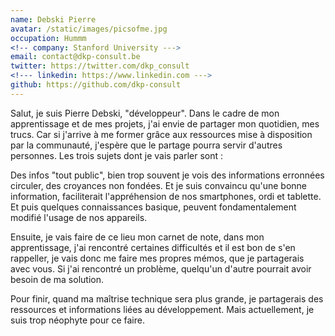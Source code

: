 ```yaml
---
name: Debski Pierre
avatar: /static/images/picsofme.jpg
occupation: Hummm
<!-- company: Stanford University --->
email: contact@dkp-consult.be
twitter: https://twitter.com/dkp_consult
<!--- linkedin: https://www.linkedin.com --->
github: https://github.com/dkp-consult
---
```


Salut, je suis Pierre Debski, "développeur". Dans le cadre de mon apprentissage et de mes projets, j'ai envie de partager mon quotidien, mes trucs. Car si j'arrive à me former grâce aux ressources mise à disposition par la communauté, j'espère que le partage pourra servir d'autres personnes. Les trois sujets dont je vais parler sont :

Des infos "tout public", bien trop souvent je vois des informations erronnées circuler, des croyances non fondées. Et je suis convaincu qu'une bonne information, faciliterait l'appréhension de nos smartphones, ordi et tablette. Et puis quelques connaissances basique, peuvent fondamentalement modifié l'usage de nos appareils.

Ensuite, je vais faire de ce lieu mon carnet de note, dans mon apprentissage, j'ai rencontré certaines difficultés et il est bon de s'en rappeller, je vais donc me faire mes propres mémos, que je partagerais avec vous. Si j'ai rencontré un problème, quelqu'un d'autre pourrait avoir besoin de ma solution.

Pour finir, quand ma maîtrise technique sera plus grande, je partagerais des ressources et informations liées au développement. Mais actuellement, je suis trop néophyte pour ce faire.
